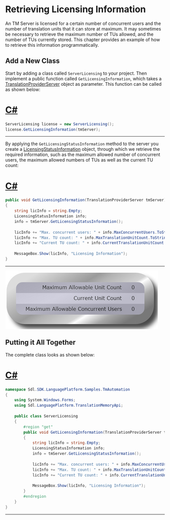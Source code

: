 Retrieving Licensing Information
=====
An TM Server is licensed for a certain number of concurrent users and the number of translation units that it can store at maximum. It may sometimes be necessary to retrieve the maximum number of TUs allowed, and the number of TUs currently stored. This chapter provides an example of how to retrieve this information programmatically.

Add a New Class
-----
Start by adding a class called `ServerLicensing` to your project. Then implement a public function called `GetLicensingInformation`, which takes a [TranslationProviderServer](../../api/translationmemory/Sdl.LanguagePlatform.TranslationMemoryApi.TranslationProviderServer.yml) object as parameter. This function can be called as shown below:

# [C#](#tab/tabid-1)
```cs
ServerLicensing license = new ServerLicensing();
license.GetLicensingInformation(tmServer);
```
*****

By applying the `GetLicensingStatusInformation` method to the server you create a [LicensingStatusInformation](../../api/translationmemory/Sdl.LanguagePlatform.TranslationMemoryApi.LicensingStatusInformation.yml) object, through which we retrieve the required information, such as the maximum allowed number of concurrent users, the maximum allowed numbers of TUs as well as the current TU count:

# [C#](#tab/tabid-2)
```cs
public void GetLicensingInformation(TranslationProviderServer tmServer)
{
    string licInfo = string.Empty;
    LicensingStatusInformation info;
    info = tmServer.GetLicensingStatusInformation();

    licInfo += "Max. concurrent users: " + info.MaxConcurrentUsers.ToString();
    licInfo += "Max. TU count: " + info.MaxTranslationUnitCount.ToString();
    licInfo += "Current TU count: " + info.CurrentTranslationUnitCount.ToString();

    MessageBox.Show(licInfo, "Licensing Information");
}
```
******
<img style="display:block; " src="images/LicensingInfo.jpg"/>

Putting it All Together
----

The complete class looks as shown below:

# [C#](#tab/tabid-3)
```cs
namespace Sdl.SDK.LanguagePlatform.Samples.TmAutomation
{
    using System.Windows.Forms;
    using Sdl.LanguagePlatform.TranslationMemoryApi;

    public class ServerLicensing
    {
        #region "get"
        public void GetLicensingInformation(TranslationProviderServer tmServer)
        {
            string licInfo = string.Empty;
            LicensingStatusInformation info;
            info = tmServer.GetLicensingStatusInformation();

            licInfo += "Max. concurrent users: " + info.MaxConcurrentUsers.ToString();
            licInfo += "Max. TU count: " + info.MaxTranslationUnitCount.ToString();
            licInfo += "Current TU count: " + info.CurrentTranslationUnitCount.ToString();

            MessageBox.Show(licInfo, "Licensing Information");
        }
        #endregion
    }
}
```
******
